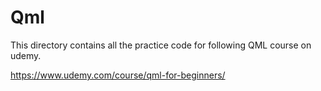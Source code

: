 # Qml
This directory contains all the practice code for following QML course on udemy.

https://www.udemy.com/course/qml-for-beginners/
